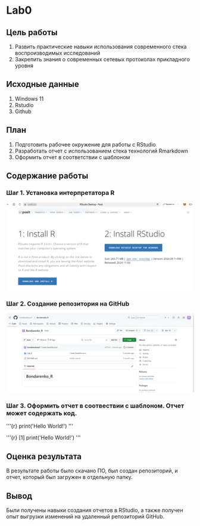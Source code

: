 # Lab0

## Цель работы

1) Развить практические навыки использования современного стека воспроизводимых исследований
2) Закрепить знания о современных сетевых протоколах прикладного уровня

## Исходные данные

1) Windows 11
2) Rstudio
3) Github

## План

1) Подготовить рабочее окружение для работы с RStudio
2) Разработать отчет с использованием стека технологий Rmarkdown
3) Оформить отчет в соответствии с шаблоном

## Содержание работы 

### Шаг 1. Установка интерпретатора R

![](https://github.com/bondarenkosa11/Bondarenko_R/blob/main/Lab_0/img/установка%20Rstd.png)

### Шаг 2. Создание репозитория на GitHub

![](https://github.com/bondarenkosa11/Bondarenko_R/blob/main/Lab_0/img/скрин%20репр.png)

### Шаг 3. Оформить отчет в соотвествии с шаблоном. Отчет может содержать код.

'''{r}
print('Hello World!')
'''

'''{r}
[1] print('Hello World!')
'''

## Оценка результата

В результате работы было скачано ПО, был создан репозиторий, и отчет, который был загружен в отдельную папку.

## Вывод

Были получены навыки создания отчетов в RStudio, а также получен опыт выгрузки изменений на удаленный репозиторий GitHub.
